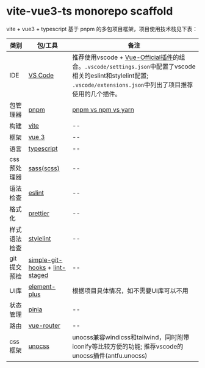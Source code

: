 # vite-vue3-ts monorepo scaffold

vite + vue3 + typescript 基于 pnpm 的多包项目框架，项目使用技术栈见下表：

<!-- prettier-ignore-start -->

| 类别 | 包/工具 | 备注 |
| --- | ------ | ---- |
|IDE|[VS Code](https://code.visualstudio.com/)| 推荐使用vscode + [Vue-Official插件](https://marketplace.visualstudio.com/items?itemName=Vue.volar)的组合。`.vscode/settings.json`中配置了vscode相关的eslint和stylelint配置; `.vscode/extensions.json`中列出了项目推荐使用的几个插件。 |
|包管理器|[pnpm](https://pnpm.io/zh/)| [pnpm vs npm vs yarn](https://zhuanlan.zhihu.com/p/542738352) |
|构建|[vite](https://cn.vitejs.dev/)| -- |
|框架|[vue 3](https://cn.vuejs.org/)| -- |
|语言|[typescript](https://www.typescriptlang.org/zh/)| -- |
|css预处理器|[sass(scss)](https://sass-lang.com/)| -- |
|语法检查|[eslint](https://eslint.org/)| -- |
|格式化|[prettier](https://prettier.io/)| -- |
|样式语法检查|[stylelint](https://stylelint.io/)| -- |
|git提交预检|[simple-git-hooks](https://github.com/toplenboren/simple-git-hooks) + [lint-staged](https://github.com/okonet/lint-staged)| -- |
|UI库|[element-plus](https://element-plus.gitee.io/zh-CN/)| 根据项目具体情况，如不需要UI库可以不用 |
|状态管理|[pinia](https://pinia.vuejs.org/zh/)| -- |
|路由|[vue-router](https://router.vuejs.org/zh/index.html)| -- |
|css框架|[unocss](https://github.com/unocss/unocss)| unocss兼容windicss和tailwind，同时附带iconify等比较方便的功能; 推荐vscode的unocss插件(antfu.unocss) |

<!-- prettier-ignore-end -->
